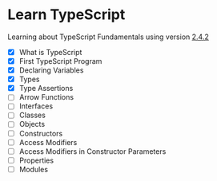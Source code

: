 # Learn TypeScript

Learning about TypeScript Fundamentals using version [2.4.2](https://github.com/Microsoft/TypeScript)

- [x] What is TypeScript
- [x] First TypeScript Program
- [x] Declaring Variables
- [x] Types
- [x] Type Assertions
- [ ] Arrow Functions
- [ ] Interfaces
- [ ] Classes
- [ ] Objects
- [ ] Constructors
- [ ] Access Modifiers
- [ ] Access Modifiers in Constructor Parameters
- [ ] Properties
- [ ] Modules